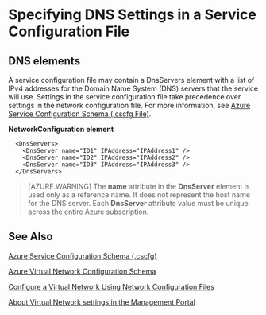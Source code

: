 <properties 
   pageTitle="Specifying DNS Settings in a service configuration file | Azure"
   description="specifying custom DNS settings using service configuration file for virtual network"
   services="virtual-network"
   documentationCenter="na"
   authors="joaoma"
   manager="carmonm"
   editor="tysonn" />
<tags
	ms.service="virtual-network"
	ms.date="12/07/2015"
	wacn.date=""/>

# Specifying DNS Settings in a Service Configuration File

## DNS elements

A service configuration file may contain a DnsServers element with a list of IPv4 addresses for the Domain Name System (DNS) servers that the service will use. Settings in the service configuration file take precedence over settings in the network configuration file. For more information, see [Azure Service Configuration Schema (.cscfg File)](https://msdn.microsoft.com/zh-cn/library/azure/ee758710.aspx).

**NetworkConfiguration element**

      <DnsServers>
        <DnsServer name="ID1" IPAddress="IPAddress1" />
        <DnsServer name="ID2" IPAddress="IPAddress2" />
        <DnsServer name="ID3" IPAddress="IPAddress3" />
      </DnsServers>

>[AZURE.WARNING] The **name** attribute in the **DnsServer** element is used only as a reference name. It does not represent the host name for the DNS server. Each **DnsServer** attribute value must be unique across the entire Azure subscription.

## See Also

[Azure Service Configuration Schema (.cscfg)](https://msdn.microsoft.com/zh-cn/library/azure/ee758710)

[Azure Virtual Network Configuration Schema](https://msdn.microsoft.com/zh-cn/library/azure/jj157100)

[Configure a Virtual Network Using Network Configuration Files](/documentation/articles/virtual-networks-create-vnet-classic-portal/)

[About Virtual Network settings in the Management Portal](/documentation/articles/virtual-networks-settings/)

